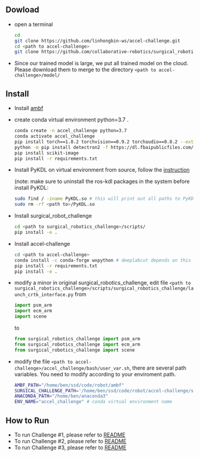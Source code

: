 ## Dowload

- open a terminal

    ```sh
    cd
    git clone https://github.com/linhongbin-ws/accel-challenge.git
    cd <path to accel-challenge>
    git clone https://github.com/collaborative-robotics/surgical_robotics_challenge.git
    ```

- Since our trained model is large, we put all trained model on the cloud. Please download them to merge to the directory  `<path to accel-challenge>/model/`

## Install

- Install [ambf](https://github.com/WPI-AIM/ambf)
- create conda virtual environment python=3.7 . 
    ```sh
    conda create -n accel_challenge python=3.7
    conda activate accel_challenge
    pip install torch==1.8.2 torchvision==0.9.2 torchaudio==0.8.2 --extra-index-url https://download.pytorch.org/whl/lts/1.8/cu111
    python -m pip install detectron2 -f https://dl.fbaipublicfiles.com/detectron2/wheels/cu111/torch1.8/index.html  
    pip install scikit-image
    pip install -r requirements.txt
    ```
- Install PyKDL on virtual environment from source, follow the [instruction](https://blog.csdn.net/qq_42237662/article/details/109783935)

    (note: make sure to uninstall the ros-kdl packages in the system before install PyKDL:
   ```sh
   sudo find / -iname PyKDL.so # this will print out all paths to PyKDL.so
   sudo rm -rf <path to>/PyKDL.so
   ```


- Install surgical_robot_challenge
    ```sh
    cd <path to surgical_robotics_challenge>/scripts/
    pip install -e .
    ```
- Install accel-challenge
    ```sh
    cd <path to accel-challenge>
    conda install -c conda-forge wxpython # deeplabcut depends on this package
    pip install -r requirements.txt
    pip install -e .
    ```  

- modify a minor in original surgical_robotics_challenge, edit file `<path to surgical_robotics_challenge>/scripts/surgical_robotics_challenge/launch_crtk_interface.py`
    from 
    ```py
    import psm_arm
    import ecm_arm
    import scene
    ```
    to
    ```py
    from surgical_robotics_challenge import psm_arm
    from surgical_robotics_challenge import ecm_arm
    from surgical_robotics_challenge import scene
    ```

<!-- - install GPU support for DLC (optional)
  ```sh
  conda install -c conda-forge cudnn=8.2 cudatoolkit=11.3 # for tensorflow 2.8
  export LD_LIBRARY_PATH=$LD_LIBRARY_PATH:/home/ben/anaconda3/envs/accel_challenge/lib/ # everytime for init
  ``` -->


- modify the file `<path to accel-challenge>/accel_challenge/bash/user_var.sh`, there are several path variables. You need to modify according to your enviroment path.
    ```sh
    AMBF_PATH="/home/ben/ssd/code/robot/ambf"
    SURGICAL_CHALLENGE_PATH='/home/ben/ssd/code/robot/accel-challenge/surgical_robotics_challenge'
    ANACONDA_PATH="/home/ben/anaconda3" 
    ENV_NAME="accel_challenge" # conda virtual environment name
    ```


## How to Run

- To run Challenge #1, please refer to [README](https://github.com/linhongbin-ws/accel-challenge/tree/master/accel_challenge/challenge1)
- To run Challenge #2, please refer to [README](https://github.com/linhongbin-ws/accel-challenge/tree/master/accel_challenge/challenge2)
- To run Challenge #3, please refer to [README](https://github.com/linhongbin-ws/accel-challenge/tree/master/accel_challenge/challenge3)
